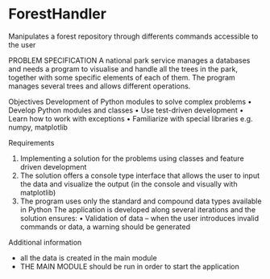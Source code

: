 # ForestHandler
Manipulates a forest repository through differents commands accessible to the user

PROBLEM SPECIFICATION
A national park service manages a databases and needs a program to visualise and handle all the trees in the park,
together with some specific elements of each of them.
The program manages several trees and allows different operations.

Objectives 
Development of Python modules to solve complex problems
• Develop Python modules and classes
• Use test-driven development 
• Learn how to work with exceptions
• Familiarize with special libraries e.g. numpy, matplotlib

Requirements
1. Implementing a solution for the problems using classes and feature driven 
development
2. The solution offers a console type interface that allows the user to input 
the data and visualize the output (in the console and visually with matplotlib)
3. The program uses only the standard and compound data types available in Python
The application is developed along several iterations and the solution
ensures:
• Validation of data – when the user introduces invalid commands or data, a 
warning should be generated

Additional information
- all the data is created in the main module
- THE MAIN MODULE should be run in order to start the application



